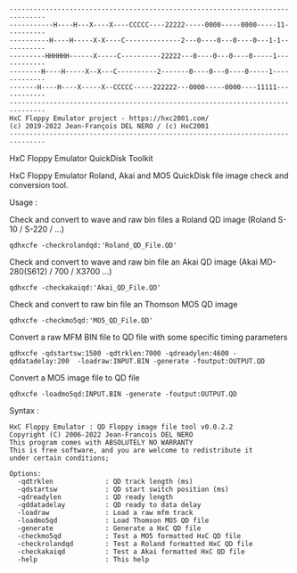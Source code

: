 ```
-------------------------------------------------------------------------------
-----------H----H---X----X----CCCCC----22222-----0000-----0000-----11----------
----------H----H-----X-X----C--------------2---0----0---0----0---1-1-----------
---------HHHHHH------X-----C----------22222---0----0---0----0-----1------------
--------H----H-----X--X---C----------2-------0----0---0----0-----1-------------
-------H----H----X-----X--CCCCC-----222222---0000-----0000----11111------------
-------------------------------------------------------------------------------
HxC Floppy Emulator project - https://hxc2001.com/
(c) 2019-2022 Jean-François DEL NERO / (c) HxC2001
-------------------------------------------------------------------------------
```

HxC Floppy Emulator QuickDisk Toolkit

HxC Floppy Emulator Roland, Akai and MO5 QuickDisk file image check and conversion tool.

Usage :
 
Check and convert to wave and raw bin files a Roland QD image (Roland S-10 / S-220 / ...) 
    
```qdhxcfe -checkrolandqd:'Roland_QD_File.QD'```
    
Check and convert to wave and raw bin file an Akai QD image (Akai MD-280(S612) / 700 / X3700 ...) 
    
```qdhxcfe -checkakaiqd:'Akai_QD_File.QD'```

Check and convert to raw bin file an Thomson MO5 QD image 

```qdhxcfe -checkmo5qd:'MO5_QD_File.QD'```

Convert a raw MFM BIN file to QD file with some specific timing parameters 
     
```qdhxcfe -qdstartsw:1500 -qdtrklen:7000 -qdreadylen:4600 -qddatadelay:200  -loadraw:INPUT.BIN -generate -foutput:OUTPUT.QD```

Convert a MO5 image file to QD file 

```qdhxcfe -loadmo5qd:INPUT.BIN -generate -foutput:OUTPUT.QD```

Syntax :

```
HxC Floppy Emulator : QD Floppy image file tool v0.0.2.2
Copyright (C) 2006-2022 Jean-Francois DEL NERO
This program comes with ABSOLUTELY NO WARRANTY
This is free software, and you are welcome to redistribute it
under certain conditions;

Options:
  -qdtrklen 			: QD track length (ms)
  -qdstartsw 			: QD start switch position (ms)
  -qdreadylen 			: QD ready length
  -qddatadelay 			: QD ready to data delay
  -loadraw 			    : Load a raw mfm track
  -loadmo5qd 			: Load Thomson MO5 QD file
  -generate 			: Generate a HxC QD file
  -checkmo5qd 			: Test a MO5 formatted HxC QD file
  -checkrolandqd 		: Test a Roland formatted HxC QD file
  -checkakaiqd 			: Test a Akai formatted HxC QD file
  -help 			    : This help
```

